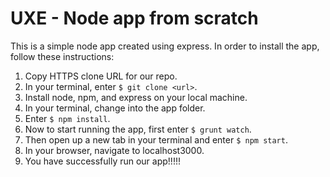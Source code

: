 # UXE - Node app from scratch

This is a simple node app created using express. In order to install the app, follow these instructions:

1. Copy HTTPS clone URL for our repo.
2. In your terminal, enter `$ git clone <url>`.
3. Install node, npm, and express on your local machine.
4. In your terminal, change into the app folder.
5. Enter `$ npm install`.
6. Now to start running the app, first enter `$ grunt watch`.
7. Then open up a new tab in your terminal and enter `$ npm start`.
8. In your browser, navigate to localhost3000.
9. You have successfully run our app!!!!!
